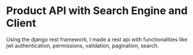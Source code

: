 # Product API with Search Engine and Client
Using the django rest framework, I made a rest api with functionalities like jwt authentication, permissions, validation, pagination, search.
